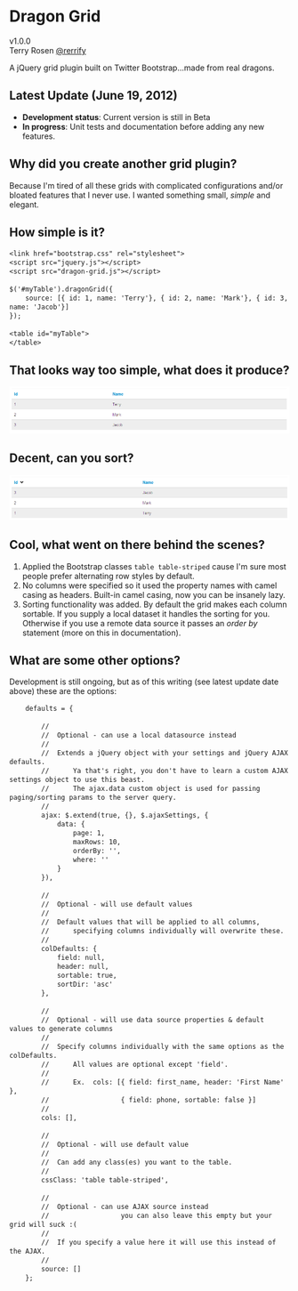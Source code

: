 Dragon Grid
===============

v1.0.0<br />
Terry Rosen [@rerrify](https://twitter.com/rerrify)

A jQuery grid plugin built on Twitter Bootstrap...made from real dragons.<br />

Latest Update (June 19, 2012)
-------------------------

+ **Development status**: Current version is still in Beta
+ **In progress**:  Unit tests and documentation before adding any new features.

Why did you create another grid plugin? 
-----------------

Because I'm tired of all these grids with complicated configurations and/or bloated features that I never use.
I wanted something small, *simple* and elegant.

How simple is it?
-----------------

    <link href="bootstrap.css" rel="stylesheet">
    <script src="jquery.js"></script>
    <script src="dragon-grid.js"></script>

	$('#myTable').dragonGrid({
		source: [{ id: 1, name: 'Terry'}, { id: 2, name: 'Mark'}, { id: 3, name: 'Jacob'}]
	});

	<table id="myTable">
    </table>

That looks way too simple, what does it produce?
-----------------

![wtf](https://github.com/tcrosen/dragon-grid/raw/master/docs/basic.png)

Decent, can you sort?
-----------------

![wtf](https://github.com/tcrosen/dragon-grid/raw/master/docs/basic_sorted_desc.png)

Cool, what went on there behind the scenes?
-----------------

1. Applied the Bootstrap classes `table table-striped` cause I'm sure most people prefer alternating row styles by default.
2. No columns were specified so it used the property names with camel casing as headers.  Built-in camel casing, now you can be insanely lazy.
3. Sorting functionality was added.  By default the grid makes each column sortable.  If you supply a local dataset it handles the sorting for you.  Otherwise if you use a remote data source it passes an *order by* statement (more on this in documentation).

What are some other options?
-----------------------------

Development is still ongoing, but as of this writing (see latest update date above) these are the options:

    	defaults = {

    		//
            //  Optional - can use a local datasource instead
            //
            //  Extends a jQuery object with your settings and jQuery AJAX defaults.
            //      Ya that's right, you don't have to learn a custom AJAX settings object to use this beast.
            //      The ajax.data custom object is used for passing paging/sorting params to the server query.
            //
            ajax: $.extend(true, {}, $.ajaxSettings, {
                data: {                    
                    page: 1,                    
                    maxRows: 10,
                    orderBy: '',
                    where: ''
                }
            }),

            //
            //  Optional - will use default values
            //
            //  Default values that will be applied to all columns, 
            //      specifying columns individually will overwrite these.
            //
            colDefaults: {
                field: null,
                header: null,
                sortable: true,
                sortDir: 'asc'
            },

            //
            //  Optional - will use data source properties & default values to generate columns
            //
            //  Specify columns individually with the same options as the colDefaults.  
            //      All values are optional except 'field'.
            //      
            //      Ex.  cols: [{ field: first_name, header: 'First Name' },
            //                  { field: phone, sortable: false }]
            //
            cols: [],

            //
            //  Optional - will use default value
            //
            //  Can add any class(es) you want to the table.
            //
            cssClass: 'table table-striped',

            //
            //  Optional - can use AJAX source instead 
            //                  you can also leave this empty but your grid will suck :(
            //
            //  If you specify a value here it will use this instead of the AJAX.
            //
            source: []
        };
